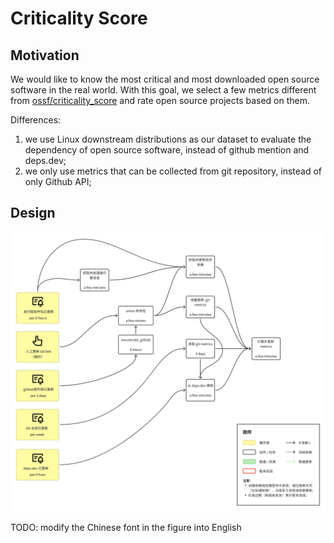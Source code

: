 # Criticality Score

## Motivation

We would like to know the most critical and most downloaded open source software in the real world. With this goal, we select a few metrics different from [ossf/criticality_score](https://github.com/ossf/criticality_score/) and rate open source projects based on them.

Differences:
1. we use Linux downstream distributions as our dataset to evaluate the dependency of open source software, instead of github mention and deps.dev;
2. we only use metrics that can be collected from git repository, instead of only Github API;

## Design

![workflow](figs/workflow.png)

TODO: modify the Chinese font in the figure into English
